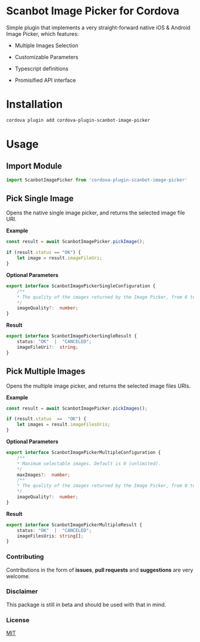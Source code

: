 
  

# Scanbot Image Picker for Cordova
Simple plugin that implements a very straight-forward native iOS & Android Image Picker, which features:

- Multiple Images Selection

- Customizable Parameters

- Typescript definitions

- Promisified API interface

# Installation

```bash
cordova plugin add cordova-plugin-scanbot-image-picker
```

# Usage

  

## Import Module

```typescript
import ScanbotImagePicker from 'cordova-plugin-scanbot-image-picker'
```

## Pick Single Image
Opens the native single image picker, and returns the selected image file URI.

  

**Example**

```typescript
const result = await ScanbotImagePicker.pickImage();

if (result.status == "OK") {
    let image = result.imageFileUri;
}
```

**Optional Parameters**

```typescript
export interface ScanbotImagePickerSingleConfiguration {
    /**
    * The quality of the images returned by the Image Picker, from 0 to 100 (default = 100)
    */
    imageQuality?:  number;
}
```

**Result**
```typescript
export interface ScanbotImagePickerSingleResult {
    status: "OK"  |  "CANCELED";
    imageFileUri?:  string;
}
```

## Pick Multiple Images

Opens the multiple image picker, and returns the selected image files URIs.

**Example**

```typescript
const result = await ScanbotImagePicker.pickImages();

if (result.status  ==  "OK") {
    let images = result.imageFilesUris;
}
```

**Optional Parameters**

```typescript
export interface ScanbotImagePickerMultipleConfiguration {
    /**
    * Maximum selectable images. Default is 0 (unlimited).
    */
    maxImages?:  number;
    /**
    * The quality of the images returned by the Image Picker, from 0 to 100 (default = 100).
    */
    imageQuality?:  number;
}
```

**Result**

```typescript
export interface ScanbotImagePickerMultipleResult {
    status: "OK"  |  "CANCELED";
    imageFilesUris: string[];
}
```

### Contributing
Contributions in the form of **issues**, **pull requests** and **suggestions** are very welcome. 

### Disclaimer
This package is still in beta and should be used with that in mind.

### License

[MIT](LICENSE)
